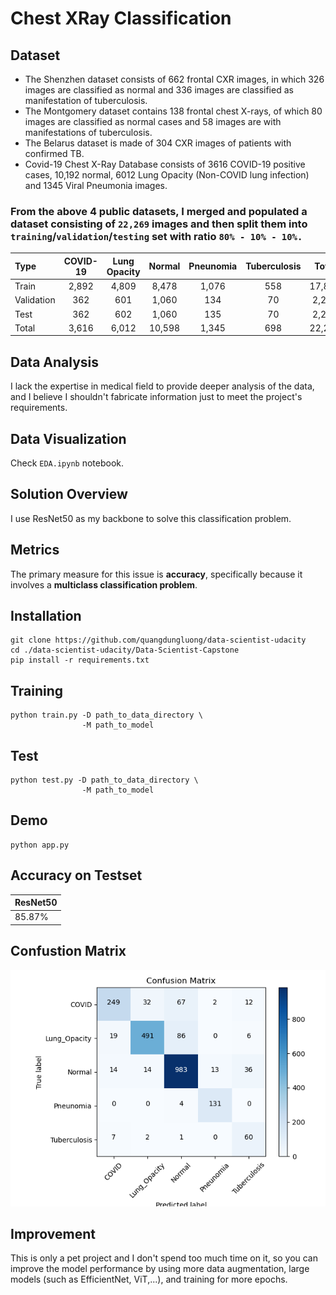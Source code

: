 # Chest XRay Classification

## Dataset
* The Shenzhen dataset consists of 662 frontal CXR images, in which 326 images are classified as normal and 336 images are classified as manifestation of tuberculosis.
* The Montgomery dataset contains 138 frontal chest X-rays, of which 80 images are classified as normal cases and 58 images are with manifestations of tuberculosis.
* The Belarus dataset is made of 304 CXR images of patients with confirmed TB.
* Covid-19 Chest X-Ray Database consists of 3616 COVID-19 positive cases, 10,192 normal, 6012 Lung Opacity (Non-COVID lung infection) and 1345 Viral Pneumonia images.

### From the above 4 public datasets, I merged and populated a dataset consisting of `22,269` images and then split them into `training`/`validation`/`testing` set with ratio `80% - 10% - 10%.`


| Type          | COVID-19 | Lung Opacity | Normal | Pneunomia | Tuberculosis | Total |
| :-            | :-:      | :-:          | :-:    | :-:       | :-:          | :-:   | 
| Train         | 2,892    | 4,809        | 8,478  | 1,076     | 558          | 17,813|
| Validation    | 362      | 601          | 1,060  | 134       | 70           | 2,227 |
| Test          | 362      | 602          | 1,060  | 135       | 70           | 2,229 |
| Total         | 3,616    | 6,012        | 10,598 | 1,345     | 698          | 22,269|

## Data Analysis
I lack the expertise in medical field to provide deeper analysis of the data, and I believe I shouldn't fabricate information just to meet the project's requirements.

## Data Visualization
Check `EDA.ipynb` notebook.


## Solution Overview
I use ResNet50 as my backbone to solve this classification problem.

## Metrics
The primary measure for this issue is **accuracy**, specifically because it involves a **multiclass classification problem**.


## Installation
```
git clone https://github.com/quangdungluong/data-scientist-udacity
cd ./data-scientist-udacity/Data-Scientist-Capstone
pip install -r requirements.txt
```

## Training
```
python train.py -D path_to_data_directory \
                -M path_to_model
```

## Test
```
python test.py -D path_to_data_directory \
                -M path_to_model
```
## Demo
```
python app.py
```

## Accuracy on Testset
| ResNet50 |
|---|
| 85.87% |

## Confustion Matrix
![confusion-matrix](./static/img/confusion_matrix.png)

## Improvement
This is only a pet project and I don't spend too much time on it, so you can improve the model performance by using more data augmentation, large models (such as EfficientNet, ViT,...), and training for more epochs.
